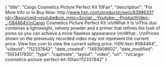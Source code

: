 {
    "title": "Cargo Cosmetics Picture Perfect Kit  10Fair",
    "description": "For More Info or to Buy Now: http:\/\/www.hsn.com\/products\/seo\/8399633?rdr=1&sourceid=youtube&cm_mmc=Social-_-Youtube-_-ProductVideo-_-084464\r\nCargo Cosmetics Picture Perfect Kit \n\nWhat It Is \nThis duo combines a lightweight, velvety powder and a primer that refines the look of pores so you can achieve a more flawless appearance \n\nWhat...\r\nPrices shown on the previously recorded video may not represent the current price.  View hsn.com to view the current selling price. HSN Item #084464",
    "videoid": "112337842",
    "date_created": "1493908602",
    "date_modified": "1503417830",
    "type": "captivate",
    "layout": "video",
    "url": "\/v\/cargo-cosmetics-picture-perfect-kit-10fair\/112337842"
}